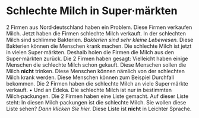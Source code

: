 # Schlechte Milch in Super·märkten

2 Firmen aus Nord·deutschland haben ein Problem. Diese Firmen verkaufen Milch. Jetzt haben die Firmen schlechte Milch verkauft. In der schlechten Milch sind schlimme Bakterien.  *Bakterien sind sehr kleine Lebewesen.*  Diese Bakterien können die Menschen krank machen. Die schlechte Milch ist jetzt in vielen Super·märkten. Deshalb holen die Firmen die Milch aus den Super·märkten zurück. 
Die 2 Firmen haben gesagt: Vielleicht haben einige Menschen die schlechte Milch schon gekauft. Diese Menschen sollen die Milch **nicht** trinken. Diese Menschen können nämlich von der schlechten Milch krank werden. Diese Menschen können zum Beispiel Durchfall bekommen. 
Die 2 Firmen haben die schlechte Milch an viele Super·märkte verkauft. • Und an Edeka. 
Die schlechte Milch ist nur in bestimmten Milch·packungen. Die 2 Firmen haben eine Liste gemacht. Auf dieser Liste steht: In diesen Milch·packungen ist die schlechte Milch. Sie wollen diese Liste sehen?  *Dann klicken Sie hier.*  Diese Liste ist **nicht** in Leichter Sprache. 
